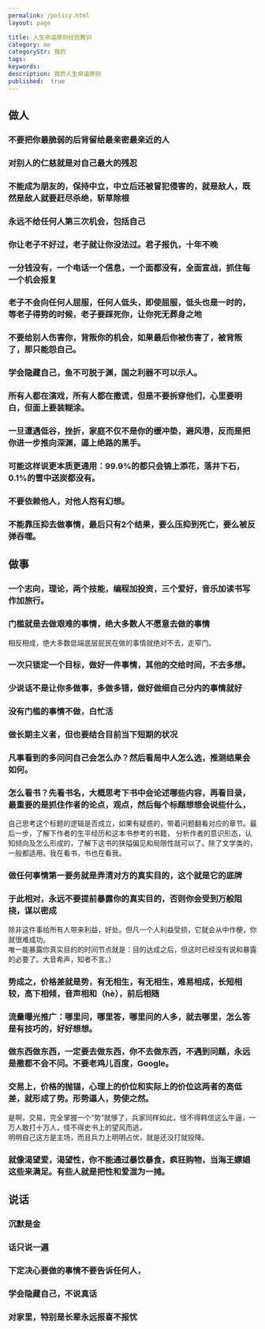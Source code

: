 ```yaml
---
permalink: /policy.html
layout: page

title: 人生命运原则经验教训
category: me
categoryStr: 我的
tags:
keywords:
description: 我的人生命运原则
published:  true
---
```


## 做人

### 不要把你最脆弱的后背留给最亲密最亲近的人
### 对别人的仁慈就是对自己最大的残忍
### 不能成为朋友的，保持中立，中立后还被冒犯侵害的，就是敌人，既然是敌人就要赶尽杀绝，斩草除根
### 永远不给任何人第三次机会，包括自己
### 你让老子不好过，老子就让你没法过。君子报仇，十年不晚
### 一分钱没有，一个电话一个信息，一个面都没有，全面宣战，抓住每一个机会报复
### 老子不会向任何人屈服，任何人低头，即使屈服，低头也是一时的，等老子得势的时候，老子要踩死你，让你死无葬身之地
### 不要给别人伤害你，背叛你的机会，如果最后你被伤害了，被背叛了，那只能怨自己。
### 学会隐藏自己，鱼不可脱于渊，国之利器不可以示人。
### 所有人都在演戏，所有人都在撒谎，但是不要拆穿他们，心里要明白，但面上要装糊涂。
### 一旦遭遇低谷，挫折，家庭不仅不是你的缓冲垫，避风港，反而是把你进一步推向深渊，逼上绝路的黑手。
### 可能这样说更本质更通用：99.9%的都只会锦上添花，落井下石，0.1%的雪中送炭都没有。
### 不要依赖他人，对他人抱有幻想。
### 不能靠压抑去做事情，最后只有2个结果，要么压抑到死亡，要么被反弹吞噬。

## 做事
### 一个志向，理论，两个技能，编程加投资，三个爱好，音乐加读书写作加旅行。


### 门槛就是去做艰难的事情，绝大多数人不愿意去做的事情
相反相成，绝大多数低端底层屁民在做的事情就绝对不去，走窄门。
### 一次只锁定一个目标，做好一件事情，其他的交给时间，不去多想。
### 少说话不是让你多做事，多做多错，做好做细自己分内的事情就好
### 没有门槛的事情不做，白忙活
### 做长期主义者，但也要结合目前当下短期的状况
### 凡事看到的多问问自己会怎么办？然后看局中人怎么选，推测结果会如何。
### 怎么看书？先看书名，大概思考下书中会论述哪些内容，再看目录，最重要的是抓住作者的论点，观点，然后每个标题想想会说些什么，
自己思考这个标题的逻辑是否成立，如果有疑惑的，带着问题翻看对应的章节。最后一步，了解下作者的生平经历和这本书参考的书籍，
分析作者的意识形态，认知倾向及怎么形成的，了解下这书的狭隘偏见和局限性就可以了。除了文学类的，一般都适用。我在看书，书也在看我。

### 做任何事情第一要务就是弄清对方的真实目的，这个就是它的底牌
### 于此相对，永远不要提前暴露你的真实目的，否则你会受到万般阻挠，谋以密成
除非这件事给所有人带来利益，好处。但凡一个人利益受损，它就会从中作梗，你就很难成功。  
唯一能暴露你真实目的的时间节点就是：目的达成之后，但这时已经没有说和暴露的必要了。大音希声，知者不言。）
### 势成之，价格差就是势，有无相生，有无相生，难易相成，长短相较，高下相倾，音声相和（hè），前后相随
### 流量曝光推广：哪里问，哪里答，哪里问的人多，就去哪里，怎么答是有技巧的，好好想想。
### 做东西做东西，一定要去做东西，你不去做东西，不遇到问题，永远是撒都不会不问。不要老鸡儿百度，Google。
### 交易上，价格的抛锚，心理上的价位和实际上的价位这两者的高低差，就形成了势。形势逼人，势使之然。
是啊，交易，完全掌握一个“势”就够了，兵家同样如此，怪不得韩信这么牛逼，一万人敢打十万人，怪不得史书上的望风而逃，  
明明自己这方是主场，而且兵力上明明占优，就是还没打就投降。
### 就像渴望爱，渴望性，你不能通过暴饮暴食，疯狂购物，当海王嫖娼这些来满足。有些人就是把性和爱混为一摊。


## 说话
### 沉默是金
### 话只说一遍
### 下定决心要做的事情不要告诉任何人，
### 学会隐藏自己，不说真话
### 对家里，特别是长辈永远报喜不报忧
